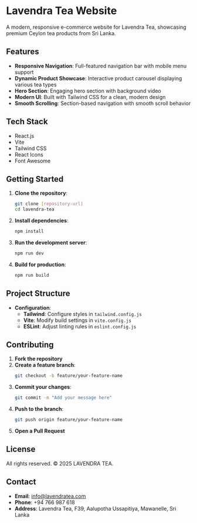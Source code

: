 # Lavendra Tea Website

A modern, responsive e-commerce website for Lavendra Tea, showcasing premium Ceylon tea products from Sri Lanka.

## Features

- **Responsive Navigation**: Full-featured navigation bar with mobile menu support
- **Dynamic Product Showcase**: Interactive product carousel displaying various tea types  
- **Hero Section**: Engaging hero section with background video
- **Modern UI**: Built with Tailwind CSS for a clean, modern design
- **Smooth Scrolling**: Section-based navigation with smooth scroll behavior

## Tech Stack

- React.js
- Vite
- Tailwind CSS 
- React Icons
- Font Awesome

## Getting Started

1. **Clone the repository**:
    ```sh
    git clone [repository-url]
    cd lavendra-tea
    ```

2. **Install dependencies**:
    ```sh
    npm install
    ```

3. **Run the development server**:
    ```sh
    npm run dev
    ```

4. **Build for production**:
    ```sh
    npm run build
    ```

## Project Structure 

- **Configuration**:
  - **Tailwind**: Configure styles in `tailwind.config.js`
  - **Vite**: Modify build settings in `vite.config.js`
  - **ESLint**: Adjust linting rules in `eslint.config.js`

## Contributing

1. **Fork the repository**
2. **Create a feature branch**:
    ```sh
    git checkout -b feature/your-feature-name
    ```
3. **Commit your changes**:
    ```sh
    git commit -m "Add your message here"
    ```
4. **Push to the branch**:
    ```sh
    git push origin feature/your-feature-name
    ```
5. **Open a Pull Request**

## License

All rights reserved. © 2025 LAVENDRA TEA.

## Contact

- **Email**: info@lavendratea.com
- **Phone**: +94 766 987 618  
- **Address**: Lavendra Tea, F39, Aalupotha Ussapitiya, Mawanelle, Sri Lanka